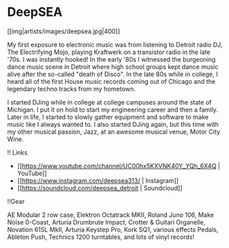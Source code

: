 # DeepSEA

[[img|artists/images/deepsea.jpg|400]]

My first exposure to electronic music was from listening to Detroit
radio DJ, The Electrifying Mojo, playing Kraftwerk on a transistor radio
in the late '70s.  I was instantly hooked!  In the early '80s I
witnessed the burgeoning dance music scene in Detroit where high school
groups kept dance music alive after the so-called "death of Disco".  In
the late 80s while in college, I heard all of the first House music
records coming out of Chicago and the legendary techno tracks from my
hometown.

I started DJing while in college at college campuses around the state of
Michigan.  I put it on hold to start my engineering career and then a
family.  Later in life, I started to slowly gather equipment and
software to make music like I always wanted to.  I also started DJing
again, but this time with my other musical passion, Jazz, at an awesome
musical venue, Motor City Wine.

!! Links

* [[https://www.youtube.com/channel/UC00hx5KXVNK40Y_YQh_6X4Q | YouTube]]
* [[https://www.instagram.com/deepsea313/ | Instagram]]
* [[https://soundcloud.com/deepsea_detroit | Soundcloud]]

!!Gear

AE Modular 2 row case, Elektron Octatrack MKII, Roland Juno 106, Make
Noise 0-Coast, Arturia Drumbrute Impact, Crotter & Guitari Organelle,
Novation 61SL MkII, Arturia Keystep Pro, Kork SQ1, various effects
Pedals, Ableton Push, Technics 1200 turntables, and lots of vinyl records!
